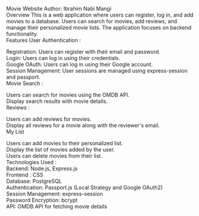 Movie Website
Author: Ibrahim Nabi Mangi 
<br>
Overview
This is a  web application where users can register, log in, and add movies to a database. Users can search for movies, add reviews, and manage their personalized movie lists. The application focuses on backend functionality.
<br>
Features
User Authentication : 
<br>

Registration: Users can register with their email and password. <br>
Login: Users can log in using their credentials. <br>
Google OAuth: Users can log in using their Google account. <br>
Session Management: User sessions are managed using express-session and passport. <br>
Movie Search : 

Users can search for movies using the OMDB API. <br>
Display search results with movie details. <br>
Reviews : <br>

Users can add reviews for movies. <br>
Display all reviews for a movie along with the reviewer's email.<br>
My List <br>

Users can add movies to their personalized list. <br>
Display the list of movies added by the user. <br>
Users can delete movies from their list. <br>
Technologies Used :  <br>
Backend: Node.js, Express.js <br>
Frontend : CSS  <br>
Database: PostgreSQL<br>
Authentication: Passport.js (Local Strategy and Google OAuth2)<br>
Session Management: express-session<br>
Password Encryption: bcrypt<br>
API: OMDB API for fetching movie details <br>